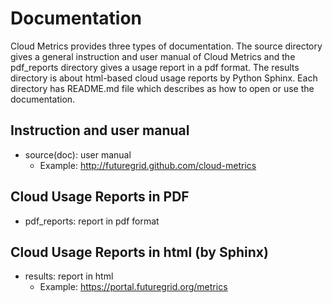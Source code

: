 Documentation
===============
Cloud Metrics provides three types of documentation. The source directory gives a general instruction and user manual of Cloud Metrics and the pdf_reports directory gives a usage report in a pdf format. The results directory is about html-based cloud usage reports by Python Sphinx. Each directory has README.md file which describes as how to open or use the documentation.

Instruction and user manual
---------------------------------
- source(doc): user manual
   - Example: http://futuregrid.github.com/cloud-metrics

Cloud Usage Reports in PDF
------------------------------
- pdf_reports: report in pdf format  

Cloud Usage Reports in html (by Sphinx)
---------------------------------------
- results: report in html
   - Example: https://portal.futuregrid.org/metrics
